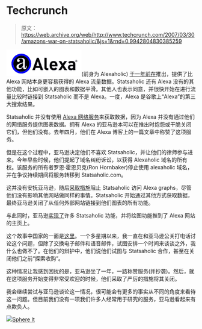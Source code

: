 # Techcrunch

> 原文：<https://web.archive.org/web/http://www.techcrunch.com/2007/03/30/amazons-war-on-statsaholic/&js=1&rnd=0.9942804830385259>

![](img/8dc7d6db69098ec0c1aafc360e72be61.png)(前身为 Alexaholic) [于一年前在](https://web.archive.org/web/20070331000619/http://www.techcrunch.com/2006/03/11/alexa-junkies-rejoice/)推出，提供了比 Alexa 网站本身更容易获得的 Alexa 流量数据。Statsaholic 还有 Alexa 没有的其他功能，比如可嵌入的图表和数据平滑。其他人也表示同意，并很快开始在进行流量比较时链接到 Statsaholic 而不是 Alexa。一度，Alexa 是谷歌上“Alexa”的第三大搜索结果。

Statsaholic 并没有使用 [Alexa 网络服务](https://web.archive.org/web/20070331000619/http://www.amazon.com/b/ref=sc_fe_l_2/103-4181948-2435006?ie=UTF8&node=239513011&no=3435361&me=A36L942TSJ2AJA)来获取数据，因为 Alexa 并没有通过他们的网络服务提供图表数据。拥有 Alexa 的亚马逊本可以在推出时抱怨或干脆关闭它们，但他们没有。去年四月，他们在 Alexa 博客上的一篇文章中称赞了这项服务。

但是在这个过程中，亚马逊决定他们不喜欢 Statsaholic，并让他们的律师参与进来。今年早些时候，他们提起了域名纠纷诉讼，以获得 Alexaholic 域名的所有权。该服务的所有者罗恩·霍恩贝克(Ron Hornbaker)停止使用 alexaholic 域名，并在争议持续期间将服务转移到 Statsaholic.com。

这并没有安抚亚马逊，随后[采取措施](https://web.archive.org/web/20070331000619/http://awis.blogspot.com/2007/03/alexaholicstatsaholic.html)阻止 Statsaholic 访问 Alexa graphs，尽管他们没有影响其他网站做同样的事情。Statsaholic 开始通过其他方式获取数据，最终亚马逊关闭了从任何外部网站链接到他们图表的所有功能。

与此同时，亚马逊[实现了](https://web.archive.org/web/20070331000619/http://awis.blogspot.com/2007/03/traffic-graph-goes-front-and-center.html)许多 Statsaholic 功能，并将绘图功能推到了 Alexa 网站的主页上。

这个故事中国家的一面是[这里](https://web.archive.org/web/20070331000619/http://ronhornbaker.com/alexas-indelicate-handling-of-statsaholic/)。一个多星期以来，我一直在和亚马逊公关打电话讨论这个问题，但除了交换电子邮件和语音邮件，试图安排一个时间来谈谈之外，我什么也做不了。在他们的辩护中，他们说他们试图与 Statsaholic 合作，甚至在关闭他们之前“探索收购”。

这种情况让我感到困扰的是，亚马逊坐了一年，一路称赞服务(并抄袭)。然后，就在这项服务开始变得非常受欢迎的时候，他们采取了严厉的措施将其关闭。

我会继续尝试与亚马逊谈论这一情况，很可能会有更多的事实从不同的角度来看待这一问题。但目前我们没有一项我们许多人经常用于研究的服务，亚马逊看起来有点欺负人。

[![](img/90d5df79da266b8e0d86739d71cda9be.png)](https://web.archive.org/web/20070331000619/http://awis.blogspot.com/2006/04/alexa-site-facelift.html)[Sphere It](https://web.archive.org/web/20070331000619/http://www.sphere.com/search?q=sphereit:http://www.techcrunch.com/2007/03/30/amazons-war-on-statsaholic/ "Related Blogs & Articles")